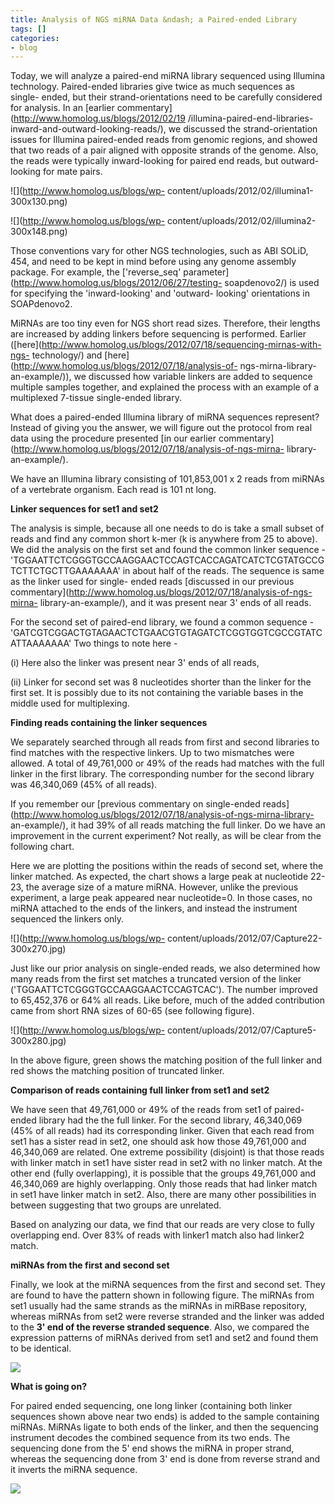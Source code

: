 ```yaml
---
title: Analysis of NGS miRNA Data &ndash; a Paired-ended Library
tags: []
categories:
- blog
---
```

Today, we will analyze a paired-end miRNA library sequenced using Illumina
technology. Paired-ended libraries give twice as much sequences as single-
ended, but their strand-orientations need to be carefully considered for
analysis. In an [earlier commentary](http://www.homolog.us/blogs/2012/02/19
/illumina-paired-end-libraries-inward-and-outward-looking-reads/), we
discussed the strand-orientation issues for Illumina paired-ended reads from
genomic regions, and showed that two reads of a pair aligned with opposite
strands of the genome. Also, the reads were typically inward-looking for
paired end reads, but outward-looking for mate pairs.
<!--more-->

![](http://www.homolog.us/blogs/wp-
content/uploads/2012/02/illumina1-300x130.png)

![](http://www.homolog.us/blogs/wp-
content/uploads/2012/02/illumina2-300x148.png)

Those conventions vary for other NGS technologies, such as ABI SOLiD, 454, and
need to be kept in mind before using any genome assembly package. For example,
the ['reverse_seq' parameter](http://www.homolog.us/blogs/2012/06/27/testing-
soapdenovo2/) is used for specifying the 'inward-looking' and 'outward-
looking' orientations in SOAPdenovo2.

MiRNAs are too tiny even for NGS short read sizes. Therefore, their lengths
are increased by adding linkers before sequencing is performed. Earlier
([here](http://www.homolog.us/blogs/2012/07/18/sequencing-mirnas-with-ngs-
technology/) and [here](http://www.homolog.us/blogs/2012/07/18/analysis-of-
ngs-mirna-library-an-example/)), we discussed how variable linkers are added
to sequence multiple samples together, and explained the process with an
example of a multiplexed 7-tissue single-ended library.

What does a paired-ended Illumina library of miRNA sequences represent?
Instead of giving you the answer, we will figure out the protocol from real
data using the procedure presented [in our earlier
commentary](http://www.homolog.us/blogs/2012/07/18/analysis-of-ngs-mirna-
library-an-example/).

We have an Illumina library consisting of 101,853,001 x 2 reads from miRNAs of
a vertebrate organism. Each read is 101 nt long.

**Linker sequences for set1 and set2**

The analysis is simple, because all one needs to do is take a small subset of
reads and find any common short k-mer (k is anywhere from 25 to above). We did
the analysis on the first set and found the common linker sequence -
'TGGAATTCTCGGGTGCCAAGGAACTCCAGTCACCAGATCATCTCGTATGCCGTCTTCTGCTTGAAAAAAA' in
about half of the reads. The sequence is same as the linker used for single-
ended reads [discussed in our previous
commentary](http://www.homolog.us/blogs/2012/07/18/analysis-of-ngs-mirna-
library-an-example/), and it was present near 3' ends of all reads.

For the second set of paired-end library, we found a common sequence -
'GATCGTCGGACTGTAGAACTCTGAACGTGTAGATCTCGGTGGTCGCCGTATCATTAAAAAAA' Two things to
note here -

(i) Here also the linker was present near 3' ends of all reads,

(ii) Linker for second set was 8 nucleotides shorter than the linker for the
first set. It is possibly due to its not containing the variable bases in the
middle used for multiplexing.

**Finding reads containing the linker sequences**

We separately searched through all reads from first and second libraries to
find matches with the respective linkers. Up to two mismatches were allowed. A
total of 49,761,000 or 49% of the reads had matches with the full linker in
the first library. The corresponding number for the second library was
46,340,069 (45% of all reads).

If you remember our [previous commentary on single-ended
reads](http://www.homolog.us/blogs/2012/07/18/analysis-of-ngs-mirna-library-
an-example/), it had 39% of all reads matching the full linker. Do we have an
improvement in the current experiment? Not really, as will be clear from the
following chart.

Here we are plotting the positions within the reads of second set, where the
linker matched. As expected, the chart shows a large peak at nucleotide 22-23,
the average size of a mature miRNA. However, unlike the previous experiment, a
large peak appeared near nucleotide=0. In those cases, no miRNA attached to
the ends of the linkers, and instead the instrument sequenced the linkers
only.

![](http://www.homolog.us/blogs/wp-
content/uploads/2012/07/Capture22-300x270.jpg)

Just like our prior analysis on single-ended reads, we also determined how
many reads from the first set matches a truncated version of the linker
('TGGAATTCTCGGGTGCCAAGGAACTCCAGTCAC'). The number improved to 65,452,376 or
64% all reads. Like before, much of the added contribution came from short RNA
sizes of 60-65 (see following figure).

![](http://www.homolog.us/blogs/wp-
content/uploads/2012/07/Capture5-300x280.jpg)

In the above figure, green shows the matching position of the full linker and
red shows the matching position of truncated linker.

**Comparison of reads containing full linker from set1 and set2**

We have seen that 49,761,000 or 49% of the reads from set1 of paired-ended
library had the the full linker. For the second library, 46,340,069 (45% of
all reads) had its corresponding linker. Given that each read from set1 has a
sister read in set2, one should ask how those 49,761,000 and 46,340,069 are
related. One extreme possibility (disjoint) is that those reads with linker
match in set1 have sister read in set2 with no linker match. At the other end
(fully overlapping), it is possible that the groups 49,761,000 and 46,340,069
are highly overlapping. Only those reads that had linker match in set1 have
linker match in set2. Also, there are many other possibilities in between
suggesting that two groups are unrelated.

Based on analyzing our data, we find that our reads are very close to fully
overlapping end. Over 83% of reads with linker1 match also had linker2 match.

**miRNAs from the first and second set**

Finally, we look at the miRNA sequences from the first and second set. They
are found to have the pattern shown in following figure. The miRNAs from set1
usually had the same strands as the miRNAs in miRBase repository, whereas
miRNAs from set2 were reverse stranded and the linker was added to the **3'
end of the reverse stranded sequence**. Also, we compared the expression
patterns of miRNAs derived from set1 and set2 and found them to be identical.

![](http://www.homolog.us/blogs/wp-content/uploads/2012/07/miRNA2-300x84.png)

**What is going on?**

For paired ended sequencing, one long linker (containing both linker sequences
shown above near two ends) is added to the sample containing miRNAs. MiRNAs
ligate to both ends of the linker, and then the sequencing instrument decodes
the combined sequence from its two ends. The sequencing done from the 5' end
shows the miRNA in proper strand, whereas the sequencing done from 3' end is
done from reverse strand and it inverts the miRNA sequence.

![](http://www.homolog.us/blogs/wp-content/uploads/2012/07/miRNA3-300x130.png)

